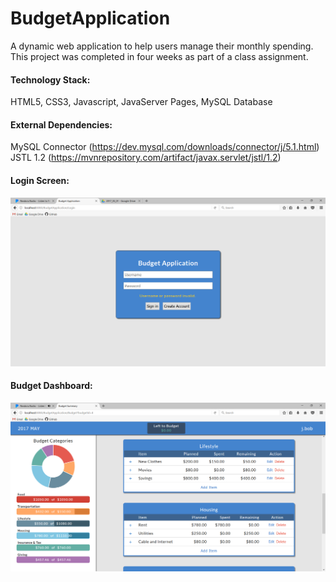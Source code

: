 # BudgetApplication
A dynamic web application to help users manage their monthly spending. This project was completed in four weeks as part of a class assignment.

#### Technology Stack:
HTML5, CSS3, Javascript, JavaServer Pages, MySQL Database

#### External Dependencies:
MySQL Connector (https://dev.mysql.com/downloads/connector/j/5.1.html) <br/>
JSTL 1.2 (https://mvnrepository.com/artifact/javax.servlet/jstl/1.2)

#### Login Screen:
![alt text](https://github.com/mcarbaugh/BudgetApplication/blob/master/screenshots/login_screen_2017_05_01.png?raw=true)

#### Budget Dashboard:
![alt text](https://github.com/mcarbaugh/BudgetApplication/blob/master/screenshots/budget_summary_2017_05_01.png?raw=true)
